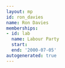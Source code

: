 ```yaml
---
layout: mp
id: ron_davies
name: Ron Davies
memberships:
- id: lab
  name: Labour Party
  start: 
  end: '2000-07-05'
autogenerated: true
---
```

